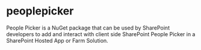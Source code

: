 # peoplepicker
People Picker is a NuGet package that can be used by SharePoint developers to add and interact with 
client side SharePoint People Picker in a SharePoint Hosted App or Farm Solution.
